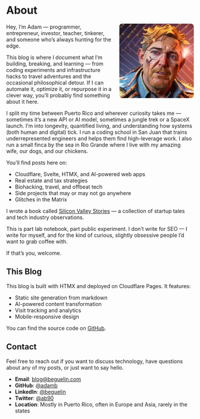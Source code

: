 # About

<img src="/assets/chatgpt-ai-image-1.jpg" alt="Adam Beguelin" style="float: right; width: 200px; height: auto; margin: 0 0 15px 15px; border-radius: 8px;">


Hey, I’m Adam — programmer, entrepreneur, investor, teacher, tinkerer, and someone who’s always hunting for the edge.

This blog is where I document what I’m building, breaking, and learning — from coding experiments and infrastructure hacks to travel adventures and the occasional philosophical detour. If I can automate it, optimize it, or repurpose it in a clever way, you’ll probably find something about it here.

I split my time between Puerto Rico and wherever curiosity takes me — sometimes it’s a new API or AI model, sometimes a jungle trek or a SpaceX launch. I’m into longevity, quantified living, and understanding how systems (both human and digital) tick. I run a coding school in San Juan that trains underrepresented engineers and helps them find high-leverage work.  I also run a small finca by the sea in Rio Grande where I live with my amazing wife, our dogs, and our chickens.  

You’ll find posts here on:

- Cloudflare, Svelte, HTMX, and AI-powered web apps  
- Real estate and tax strategies  
- Biohacking, travel, and offbeat tech  
- Side projects that may or may not go anywhere  
- Glitches in the Matrix  

I wrote a book called [Silicon Valley Stories](https://www.amazon.com/Silicon-Valley-Stories-sampler-startups-ebook/dp/B086YP97DS/jadebeguelin-20) — a collection of startup tales and tech industry observations.

This is part lab notebook, part public experiment. I don’t write for SEO — I write for myself, and for the kind of curious, slightly obsessive people I’d want to grab coffee with.

If that’s you, welcome.


## This Blog

This blog is built with HTMX and deployed on Cloudflare Pages. It features:

- Static site generation from markdown
- AI-powered content transformation 
- Visit tracking and analytics
- Mobile-responsive design

You can find the source code on [GitHub](https://github.com/adamb/blog/).

## Contact

Feel free to reach out if you want to discuss technology, have questions about any of my posts, or just want to say hello.

- **Email**: blog@beguelin.com
- **GitHub**: [@adamb](https://github.com/adamb)
- **LinkedIn**: [@beguelin](https://linkedin.com/in/beguelin)
- **Twitter**: [@ab90](https://twitter.com/ab90)
- **Location**: Mostly in Puerto Rico, often in Europe and Asia, rarely in the states